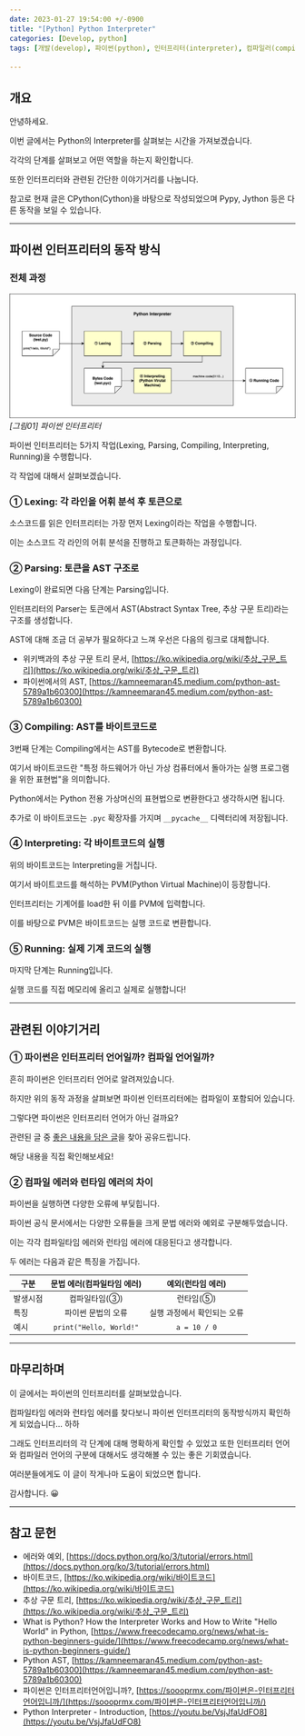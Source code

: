 ```yaml
---
date: 2023-01-27 19:54:00 +/-0900
title: "[Python] Python Interpreter"
categories: [Develop, python]
tags: [개발(develop), 파이썬(python), 인터프리터(interpreter), 컴파일러(compiler), ast(abstract_syntax_tree), 가상머신(virtual_machine), 컴파일타임(compile_time), 런타임(runtime)]

---
```

## 개요
안녕하세요.

이번 글에서는 Python의 Interpreter를 살펴보는 시간을 가져보겠습니다.

각각의 단계를 살펴보고 어떤 역할을 하는지 확인합니다.

또한 인터프리터와 관련된 간단한 이야기거리를 나눕니다.

참고로 현재 글은 CPython(Cython)을 바탕으로 작성되었으며 Pypy, Jython 등은 다른 동작을 보일 수 있습니다.

---
## 파이썬 인터프리터의 동작 방식

### 전체 과정

![파이썬 인터프리터](/assets/img/develop/3005/3005_01_python_intepreter.png)
_[그림01] 파이썬 인터프리터_

파이썬 인터프리터는 5가지 작업(Lexing, Parsing, Compiling, Interpreting, Running)을 수행합니다.

각 작업에 대해서 살펴보겠습니다.

### ① Lexing: 각 라인을 어휘 분석 후 토큰으로

소스코드를 읽은 인터프리터는 가장 먼저 Lexing이라는 작업을 수행합니다.

이는 소스코드 각 라인의 어휘 분석을 진행하고 토큰화하는 과정입니다.

### ② Parsing: 토큰을 AST 구조로

Lexing이 완료되면 다음 단계는 Parsing입니다.

인터프리터의 Parser는 토큰에서 AST(Abstract Syntax Tree, 추상 구문 트리)라는 구조를 생성합니다.

AST에 대해 조금 더 공부가 필요하다고 느껴 우선은 다음의 링크로 대체합니다.

- 위키백과의 추상 구문 트리 문서, [https://ko.wikipedia.org/wiki/추상_구문_트리](https://ko.wikipedia.org/wiki/추상_구문_트리)
- 파이썬에서의 AST, [https://kamneemaran45.medium.com/python-ast-5789a1b60300](https://kamneemaran45.medium.com/python-ast-5789a1b60300)

### ③ Compiling: AST를 바이트코드로

3번째 단계는 Compiling에서는 AST를 Bytecode로 변환합니다.

여기서 바이트코드란 "특정 하드웨어가 아닌 가상 컴퓨터에서 돌아가는 실행 프로그램을 위한 표현법"을 의미합니다.

Python에서는 Python 전용 가상머신의 표현법으로 변환한다고 생각하시면 됩니다.

추가로 이 바이트코드는 `.pyc` 확장자를 가지며 `__pycache__` 디렉터리에 저장됩니다.

### ④ Interpreting: 각 바이트코드의 실행

위의 바이트코드는 Interpreting을 거칩니다.

여기서 바이트코드를 해석하는 PVM(Python Virtual Machine)이 등장합니다.

인터프리터는 기계어를 load한 뒤 이를 PVM에 입력합니다.

이를 바탕으로 PVM은 바이트코드는 실행 코드로 변환합니다.

### ⑤ Running: 실제 기계 코드의 실행

마지막 단계는 Running입니다.

실행 코드를 직접 메모리에 올리고 실제로 실행합니다!

---

## 관련된 이야기거리

### ① 파이썬은 인터프리터 언어일까? 컴파일 언어일까?

흔히 파이썬은 인터프리터 언어로 알려져있습니다.

하지만 위의 동작 과정을 살펴보면 파이썬 인터프리터에는 컴파일이 포함되어 있습니다.

그렇다면 파이썬은 인터프리터 언어가 아닌 걸까요?

관련된 글 중 [좋은 내용을 담은 글](https://soooprmx.com/파이썬은-인터프리터언어입니까/)을 찾아 공유드립니다.

해당 내용을 직접 확인해보세요!

### ② 컴파일 에러와 런타임 에러의 차이

파이썬을 실행하면 다양한 오류에 부딪힙니다.

파이썬 공식 문서에서는 다양한 오류들을 크게 문법 에러와 예외로 구분해두었습니다.

이는 각각 컴파일타임 에러와 런타임 에러에 대응된다고 생각합니다.

두 에러는 다음과 같은 특징을 가집니다.

구분|문법 에러(컴파일타임 에러)|예외(런타임 에러)
---|:---:|:---:
발생시점|컴파일타임(③)|런타임(⑤)
특징|파이썬 문법의 오류|실행 과정에서 확인되는 오류
예시|`print("Hello, World!"`|`a = 10 / 0`

---
## 마무리하며

이 글에서는 파이썬의 인터프리터를 살펴보았습니다.

컴파일타임 에러와 런타임 에러를 찾다보니 파이썬 인터프리터의 동작방식까지 확인하게 되었습니다... 하하

그래도 인터프리터의 각 단계에 대해 명확하게 확인할 수 있었고 또한 인터프리터 언어와 컴파일러 언어의 구분에 대해서도 생각해볼 수 있는 좋은 기회였습니다.

여러분들에게도 이 글이 작게나마 도움이 되었으면 합니다.

감사합니다. 😀

---
## 참고 문헌
- 에러와 예외, [https://docs.python.org/ko/3/tutorial/errors.html](https://docs.python.org/ko/3/tutorial/errors.html)
- 바이트코드, [https://ko.wikipedia.org/wiki/바이트코드](https://ko.wikipedia.org/wiki/바이트코드)
- 추상 구문 트리, [https://ko.wikipedia.org/wiki/추상_구문_트리](https://ko.wikipedia.org/wiki/추상_구문_트리)
- What is Python? How the Interpreter Works and How to Write "Hello World" in Python, [https://www.freecodecamp.org/news/what-is-python-beginners-guide/](https://www.freecodecamp.org/news/what-is-python-beginners-guide/)
- Python AST, [https://kamneemaran45.medium.com/python-ast-5789a1b60300](https://kamneemaran45.medium.com/python-ast-5789a1b60300)
- 파이썬은 인터프리터언어입니까?, [https://soooprmx.com/파이썬은-인터프리터언어입니까/](https://soooprmx.com/파이썬은-인터프리터언어입니까/)
- Python Interpreter - Introduction, [https://youtu.be/VsjJfaUdFO8](https://youtu.be/VsjJfaUdFO8)
